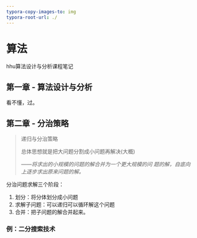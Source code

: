 ```yaml
---
typora-copy-images-to: img
typora-root-url: ./
---
```


# 算法

hhu算法设计与分析课程笔记

## 第一章 - 算法设计与分析

看不懂，过。

## 第二章 - 分治策略

> 递归与分治策略
>
> 总体思想就是把大问题分割成小问题再解决(大概)
>
> *——将求出的小规模的问题的解合并为一个更大规模的问 题的解，自底向上逐步求出原来问题的解。*

分治问题求解三个阶段：

1. 划分：将分体划分成小问题
2. 求解子问题：可以递归可以循环解这个问题
3. 合并：把子问题的解合并起来。

### 例：二分搜索技术



